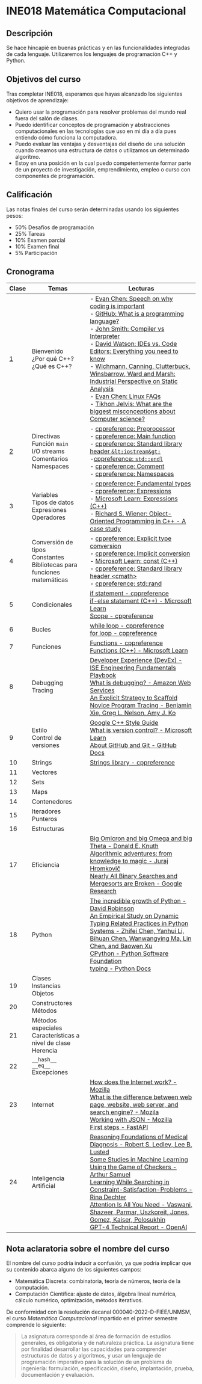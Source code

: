 # INE018 Matemática Computacional

## Descripción
Se hace hincapié en buenas prácticas y en las funcionalidades integradas de cada lenguaje.
Utilizaremos los lenguajes de programación C++ y Python.

## Objetivos del curso
Tras completar INE018, esperamos que hayas alcanzado los siguientes objetivos de aprendizaje:
- Quiero usar la programación para resolver problemas del mundo real fuera del salón de clases.
- Puedo identificar conceptos de programación y abstracciones computacionales
en las tecnologías que uso en mi día a día
pues entiendo cómo funciona la computadora.
- Puedo evaluar las ventajas y desventajas del diseño de una solución
cuando creamos una estructura de datos o utilizamos un determinado algoritmo.
- Estoy en una posición en la cual puedo competentemente
formar parte de un proyecto de investigación,
emprendimiento,
empleo
o curso
con componentes de programación.

## Calificación
Las notas finales del curso serán determinadas usando los siguientes pesos:
- 50% Desafíos de programación
- 25% Tareas
- 10% Examen parcial
- 10% Examen final
- 5% Participación

## Cronograma

| Clase | Temas | Lecturas |
|------|------|------|
| [1](/clases/01_introduccion_cpp/) | Bienvenido <br> ¿Por qué C++? <br> ¿Qué es C++? <br> | - [Evan Chen: Speech on why coding is important](https://web.evanchen.cc/techspeech.html) <br>- [GitHub: What is a programming language?](https://resources.github.com/software-development/what-is-a-programming-language/) <br> - [John Smith: Compiler vs Interpreter](https://www.guru99.com/difference-compiler-vs-interpreter.html) <br> - [David Watson: IDEs vs. Code Editors: Everything you need to know](https://blog.jetbrains.com/webstorm/2024/03/ides-vs-code-editors/) <br> - [Wichmann, Canning, Clutterbuck, Winsbarrow, Ward and Marsh: Industrial Perspective on Static Analysis](https://web.archive.org/web/20110927010304/http://www.ida.liu.se/~TDDC90/papers/industrial95.pdf)<br>- [Evan Chen: Linux FAQs](https://web.evanchen.cc/faq-linux.html) <br>- [Tikhon Jelvis: What are the biggest misconceptions about Computer science?](https://qr.ae/pvKNII) |
| [2](/clases/02_hola_mundo/) | Directivas <br> Función `main` <br> I/O streams <br> Comentarios <br> Namespaces | - [cppreference: Preprocessor](https://en.cppreference.com/w/cpp/preprocessor)<br>- [cppreference: Main function](https://en.cppreference.com/w/cpp/language/main_function)<br>- [cppreference: Standard library header `&lt;iostream&gt;`](https://en.cppreference.com/w/cpp/header/iostream)<br>-[cppreference: `std::endl`](https://en.cppreference.com/w/cpp/io/manip/endl)<br>- [cppreference: Comment](https://en.cppreference.com/w/c/comment)<br>- [cppreference: Namespaces](https://en.cppreference.com/w/cpp/language/namespace) |
| 3 | Variables <br> Tipos de datos <br> Expresiones <br> Operadores | - [cppreference: Fundamental types](https://en.cppreference.com/w/cpp/language/types)<br> - [cppreference: Expressions](https://en.cppreference.com/w/cpp/language/expressions) <br> - [Microsoft Learn: Expressions (C++)](https://learn.microsoft.com/en-us/cpp/cpp/expressions-cpp?view=msvc-170) <br> - [Richard S. Wiener: Object-Oriented Programming in C++ - A case study](https://dl.acm.org/doi/pdf/10.1145/24900.24906)|
| 4 | Conversión de tipos <br> Constantes <br> Bibliotecas para funciones matemáticas | - [cppreference: Explicit type conversion](https://en.cppreference.com/w/cpp/language/explicit_cast) <br> - [cppreference: Implicit conversion](https://en.cppreference.com/w/cpp/language/implicit_conversion) <br> - [Microsoft Learn: const (C++)](https://learn.microsoft.com/en-us/cpp/cpp/const-cpp?view=msvc-170) <br> - [cppreference: Standard library header &lt;cmath&gt;](https://en.cppreference.com/w/cpp/header/cmath) <br> - [cppreference: std::rand](https://en.cppreference.com/w/cpp/numeric/random/rand)|
| 5 | Condicionales | [if statement - cppreference](https://en.cppreference.com/w/cpp/language/if) <br> [if-else statement (C++) - Microsoft Learn](https://learn.microsoft.com/en-us/cpp/cpp/if-else-statement-cpp?view=msvc-170) <br> [Scope - cppreference](https://en.cppreference.com/w/cpp/language/scope) |
| 6 | Bucles | [while loop - cppreference](https://en.cppreference.com/w/cpp/language/while) <br> [for loop - cppreference](https://en.cppreference.com/w/cpp/language/for) |
| 7 | Funciones | [Functions - cppreference](https://en.cppreference.com/w/cpp/language/functions) <br> [Functions (C++) - Microsoft Learn](https://learn.microsoft.com/en-us/cpp/cpp/functions-cpp?view=msvc-170) |
| 8 | Debugging <br> Tracing | [Developer Experience (DevEx) - ISE Engineering Fundamentals Playbook](https://microsoft.github.io/code-with-engineering-playbook/developer-experience/) <br> [What is debugging? - Amazon Web Services](https://aws.amazon.com/what-is/debugging/) <br> [An Explicit Strategy to Scaffold Novice Program Tracing - Benjamin Xie, Greg L. Nelson, Amy J. Ko](https://dl.acm.org/doi/10.1145/3159450.3159527) |
| 9 | Estilo <br> Control de versiones | [Google C++ Style Guide](https://google.github.io/styleguide/cppguide.html) <br> [What is version control? - Microsoft Learn](https://learn.microsoft.com/en-us/devops/develop/git/what-is-version-control) <br> [About GitHub and Git - GitHub Docs](https://docs.github.com/en/get-started/start-your-journey/about-github-and-git) |
| 10 | Strings | [Strings library - cppreference](https://en.cppreference.com/w/cpp/string) |
| 11 | Vectores | |
| 12 | Sets | |
| 13 | Maps | |
| 14 | Contenedores | |
| 15 | Iteradores <br> Punteros | |
| 16 | Estructuras | |
| 17 | Eficiencia | [Big Omicron and big Omega and big Theta - Donald E. Knuth](https://dl.acm.org/doi/10.1145/1008328.1008329) <br> [Algorithmic adventures: from knowledge to magic - Juraj Hromkovič](https://archive.org/details/algorithmicadven0000hrom/) <br> [Nearly All Binary Searches and Mergesorts are Broken - Google Research](https://research.google/blog/extra-extra-read-all-about-it-nearly-all-binary-searches-and-mergesorts-are-broken/) |
| 18 | Python | [The incredible growth of Python - David Robinson](https://stackoverflow.blog/2017/09/06/incredible-growth-python/) <br> [An Empirical Study on Dynamic Typing Related Practices in Python Systems - Zhifei Chen, Yanhui Li, Bihuan Chen, Wanwangying Ma, Lin Chen, and Baowen Xu](https://dl.acm.org/doi/10.1145/3387904.3389253) <br> [CPython - Python Software Foundation](https://github.com/python/cpython) <br> [typing - Python Docs](https://docs.python.org/3/library/typing.html)|
| 19 | Clases <br> Instancias <br> Objetos | |
| 20 | Constructores <br> Métodos | |
| 21 | Métodos especiales <br> Características a nivel de clase <br> Herencia | |
| 22 | `__hash__` <br> `__eq__` <br> Excepciones | |
| 23 | Internet | [How does the Internet work? - Mozilla](https://developer.mozilla.org/en-US/docs/Learn/Common_questions/Web_mechanics/How_does_the_Internet_work) <br> [What is the difference between web page, website, web server, and search engine? - Mozila](https://developer.mozilla.org/en-US/docs/Learn/Common_questions/Web_mechanics/Pages_sites_servers_and_search_engines) <br> [Working with JSON - Mozilla](https://developer.mozilla.org/en-US/docs/Learn/JavaScript/Objects/JSON) <br> [First steps - FastAPI](https://fastapi.tiangolo.com/tutorial/first-steps/)|
 24 | Inteligencia Artificial | [Reasoning Foundations of Medical Diagnosis - Robert S. Ledley, Lee B. Lusted](https://www.cs.tufts.edu/comp/150AIH/pdf/LedleyLu59.pdf) <br> [Some Studies in Machine Learning Using the Game of Checkers - Arthur Samuel](https://ieeexplore.ieee.org/document/5392560) <br> [Learning While Searching in Constraint-Satisfaction-Problems - Rina Dechter](https://web.archive.org/web/20180202012739/https://www.researchgate.net/profile/Rina_Dechter/publication/221605378_Learning_While_Searching_in_Constraint-Satisfaction-Problems/links/555e11a608ae8c0cab2c5f1a.pdf?inViewer=0&pdfJsDownload=0&origin=publication_detail) <br> [Attention Is All You Need - Vaswani, Shazeer, Parmar, Uszkoreit, Jones, Gomez, Kaiser, Polosukhin](https://proceedings.neurips.cc/paper_files/paper/2017/file/3f5ee243547dee91fbd053c1c4a845aa-Paper.pdf) <br> [GPT-4 Technical Report - OpenAI](https://cdn.openai.com/papers/gpt-4.pdf)|

## Nota aclaratoria sobre el nombre del curso
El nombre del curso podría inducir a confusión, ya que podría implicar que su contenido abarca alguno de los siguientes campos:
- Matemática Discreta: combinatoria, teoría de números, teoría de la computación.
- Computación Científica: ajuste de datos, álgebra lineal numérica, cálculo numérico, optimización, métodos iterativos.

De conformidad con la resolución decanal 000040-2022-D-FIEE/UNMSM,
el curso *Matemática Computacional* impartido en el primer semestre comprende lo siguiente:

> La asignatura corresponde al área de formación de estudios generales,
es obligatoria y de naturaleza práctica.
La asignatura tiene por finalidad desarrollar las capacidades para
comprender estructuras de datos y algoritmos, y usar un lenguaje de programación imperativo
para la solución de un problema de ingeniería:
formulación, especificación, diseño, implantación, prueba, documentación y evaluación.

